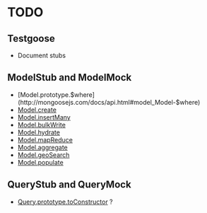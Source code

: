 # TODO
## Testgoose
- Document stubs

## ModelStub and ModelMock
- [Model.prototype.$where](http://mongoosejs.com/docs/api.html#model_Model-$where)
- [Model.create](http://mongoosejs.com/docs/api.html#create_create)
- [Model.insertMany](http://mongoosejs.com/docs/api.html#insertmany_insertMany)
- [Model.bulkWrite](http://mongoosejs.com/docs/api.html#bulkwrite_bulkWrite)
- [Model.hydrate](http://mongoosejs.com/docs/api.html#hydrate_hydrate)
- [Model.mapReduce](http://mongoosejs.com/docs/api.html#mapreduce_mapReduce)
- [Model.aggregate](http://mongoosejs.com/docs/api.html#aggregate_aggregate)
- [Model.geoSearch](http://mongoosejs.com/docs/api.html#geosearch_geoSearch)
- [Model.populate](http://mongoosejs.com/docs/api.html#populate_populate)

## QueryStub and QueryMock
- [Query.prototype.toConstructor](http://mongoosejs.com/docs/api.html#query_Query-toConstructor) ?

